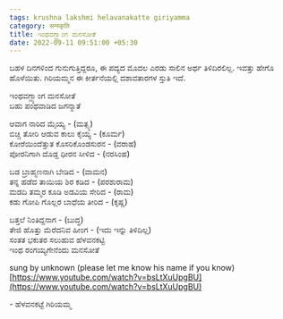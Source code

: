 ```yaml
---
tags: krushna lakshmi helavanakatte giriyamma
category: सन्स्कृति
title: ಇಂಥವಗ್ಹ್ಯಾಂಗ ಮನಸೋತೆ
date: 2022-09-11 09:51:00 +05:30
---
```


ಬಹಳ ದಿನಗಳಿಂದ ಗುನುಗುತ್ತಿದ್ದರೂ, ಈ ಪದ್ಯದ ಮೊದಲ ಎರಡು ಸಾಲಿನ ಅರ್ಥ ತಿಳಿದಿರಲಿಲ್ಲ. ಇವತ್ತು ಹೇಗೊ ಹೊಳೆಯಿತು. ಗಿರಿಯಮ್ಮನ ಈ ಕೀರ್ತನೆಯಲ್ಲಿ ದಶಾವತಾರಗಳ ಸ್ತುತಿ ಇದೆ. 

ಇಂಥವಗ್ಹ್ಯಾಂಗ ಮನಸೋತೆ  
ಬಹು ಪಂಥವಾಡಿದ ಜಗನ್ಮಾತೆ  

ಆವಾಗ ನಾರಿದ ಮೈಯ್ಯ - (ಮತ್ಸ್ಯ)  
ಬಿಚ್ಚಿ ತೋರಿ ಆಡುವ ಕಾಲು ಕೈಯ್ಯ - (ಕೂರ್ಮ)  
ಕೋರೆಯಿಂದೆತ್ತುತ ಕೊಸರಿಕೊಂಡಸುರನ - (ವರಾಹ)  
ಪೋರನಿಗಾಗಿ ದೊಡ್ದ ಧೀರನ ಸೀಳಿದ - (ನರಸಿಂಹ)  

ಬಡ ಬ್ರಾಹ್ಮಣನಾಗಿ ಬೇಡಿದ  - (ವಾಮನ)  
ತನ್ನ ಹಡೆದ ತಾಯಿಯ ಶಿರ ಕಡಿದ  - (ಪರಶುರಾಮ)  
ಮಡದಿ ತಮ್ಮರ ಕೂಡಿ ಅಡವಿಯ ಸೇರಿದ  - (ರಾಮ)  
ಕಡು ಗೋಪಿ ಗೊಲ್ಲರ ಬಾಧೆಯ ತೀರಿದ  - (ಕೃಷ್ಣ)  

ಬತ್ತಲೆ ನಿಂತಿದ್ದನಾಗ  - (ಬುದ್ಧ)  
ತೇಜಿ ಹೊತ್ತು ಮೆರೆದನಿವ ಹೀಂಗ  - (ಇದು ಇನ್ನು ತಿಳಿದಿಲ್ಲ)  
ಸಂತತ ಭಕುತರ ಸಲುಹುವ ಹೆಳವನಕಟ್ಟಿ   
ಇಂಥ ರಂಗಯ್ಯಗೇನೆಂದು ಮನಸೋತೆ  

sung by unknown (please let me know his name if you know)
[https://www.youtube.com/watch?v=bsLtXuUpgBU](https://www.youtube.com/watch?v=bsLtXuUpgBU)

\- ಹೆಳವನಕಟ್ಟೆ ಗಿರಿಯಮ್ಮ